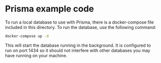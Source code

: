 # Prisma example code

To run a local database to use with Prisma, there is a docker-compose file included in this directory.
To run the database, use the following command:

```bash
docker-compose up -d
```
This will start the database running in the background. It is configured to run on port 1434 so it should not interfere with other databases you may have running on your machine.